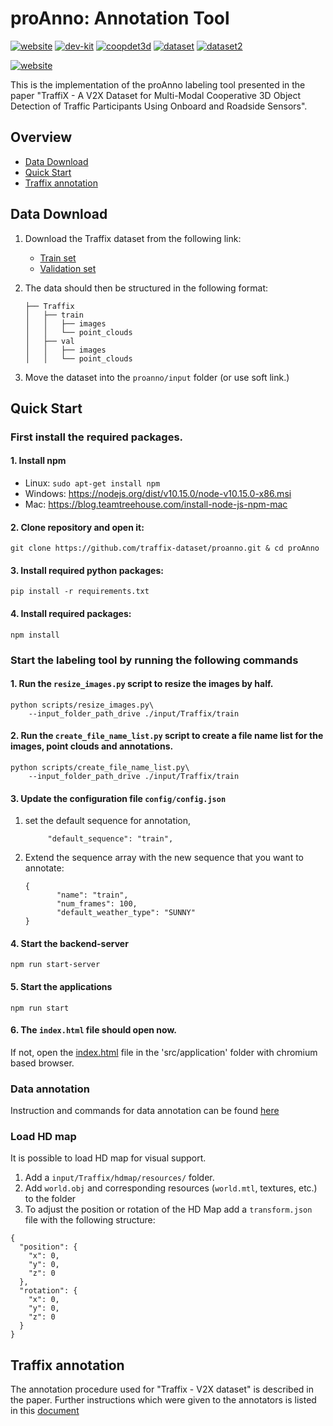 # proAnno: Annotation Tool

[![website](https://img.shields.io/badge/Website-100000?style=flat&logo=GitHub%20Pages&logoColor=white)](https://traffix-dataset.github.io/)
[![dev-kit](https://img.shields.io/badge/Development%20Kit-100000?style=flat&logo=github&logoColor=white)](https://github.com/traffix-dataset/traffix-dev-kit)
[![coopdet3d](https://img.shields.io/badge/CoopDet3D%20Model-100000?style=flat&logo=github&logoColor=white)](https://github.com/traffix-dataset/coopdet3d)
[![dataset](https://img.shields.io/badge/Traffix%20Dataset%200.9-Download-100000?style=flat)](https://syncandshare.lrz.de/getlink/fiXdMni7DP5bqSsYgSpeLc/traffix-0.9)
[![dataset2](https://img.shields.io/badge/Traffix%20Dataset%201.0-Download-100000?style=flat)](https://syncandshare.lrz.de/getlink/fi4gZzFh8BUn6Sw4ZC8u49/traffix-1.0)

[![website](https://img.shields.io/badge/Website-Explore%20Now-blueviolet?style=flat&logo=google-chrome)](https://traffix-dataset.github.io/)
<!-- [![paper](https://img.shields.io/badge/arXiv-Paper-<COLOR>.svg)]() -->
<!-- [![supplement](https://img.shields.io/badge/Supplementary-Material-red)]() -->
<!-- [![video](https://img.shields.io/badge/Video-Presentation-F9D371)]() -->

This is the implementation of the proAnno labeling tool presented in the paper "TraffiX - A V2X Dataset for Multi-Modal Cooperative 3D Object Detection of Traffic Participants Using Onboard and Roadside Sensors".

<!-- TODO : insert image -->

## Overview
<!-- - [Features](#features) -->
- [Data Download](#data-download)
- [Quick Start](#quick-start)
- [Traffix annotation](#traffix-annotation)

<!-- ## Features -->
<!-- TODO -->

## Data Download
1. Download the Traffix dataset from the following link:
   - [Train set](https://syncandshare.lrz.de/getlink/fi5DTe865GKpsayKgzyJLP/train)
   - [Validation set](https://syncandshare.lrz.de/getlink/fiYBV4ZqrXswLLjxcwT3UB/val)

2. The data should then be structured in the following format:
    ```shell
    ├── Traffix
    │   ├── train
    │   │   ├── images
    │   │   └── point_clouds
    │   ├── val
    │   │   ├── images
    │   │   └── point_clouds
    ```
3. Move the dataset into the `proanno/input` folder (or use soft link.)


## Quick Start

### First install the required packages. 

#### 1. Install npm
   + Linux: `sudo apt-get install npm`
   + Windows: https://nodejs.org/dist/v10.15.0/node-v10.15.0-x86.msi
   + Mac: https://blog.teamtreehouse.com/install-node-js-npm-mac

#### 2. Clone repository and open it:
```shell
git clone https://github.com/traffix-dataset/proanno.git & cd proAnno
```
#### 3. Install required python packages: 
```shell
pip install -r requirements.txt
```
#### 4. Install required packages: 
```shell
npm install
```

### Start the labeling tool by running the following commands
#### 1. Run the `resize_images.py` script to resize the images by half.
```shell
python scripts/resize_images.py\
    --input_folder_path_drive ./input/Traffix/train
```
<!-- TODO check if paths are correct -->
#### 2. Run the `create_file_name_list.py` script to create a file name list for the images, point clouds and annotations.
```shell
python scripts/create_file_name_list.py\
    --input_folder_path_drive ./input/Traffix/train
```

#### 3.  Update the configuration file `config/config.json`
1.  set the default sequence for annotation, 
    ```
         "default_sequence": "train",
    ```
2. Extend the sequence array with the new sequence that you want to annotate:
   ```
   {
          "name": "train",
          "num_frames": 100,
          "default_weather_type": "SUNNY"
   }
   ```

#### 4.  Start the backend-server 
```shell
npm run start-server
```
#### 5. Start the applications 
```shell
npm run start
```
#### 6. The `index.html` file should open now. 
If not, open the [index.html](./src/application/index.html) file in the 'src/application' folder with chromium based browser.

### Data annotation

Instruction and commands for data annotation can be found [here](./Commands.md)

<!-- TODO : Insert video -->

### Load HD map

<!-- TODO : Insert picture -->

It is possible to load HD map for visual support.

1. Add a `input/Traffix/hdmap/resources/` folder.
2. Add  `world.obj` and corresponding resources (`world.mtl`, textures, etc.) to the folder
3. To adjust the position or rotation of the HD Map add a `transform.json` file with the following structure:
```
{
  "position": {
    "x": 0,
    "y": 0,
    "z": 0
  },
  "rotation": {
    "x": 0,
    "y": 0,
    "z": 0
  }
}
```

## Traffix annotation

The annotation procedure used for "Traffix - V2X dataset" is described in the paper. Further instructions which were given to the annotators is listed in this [document](./Instructions.md) 
